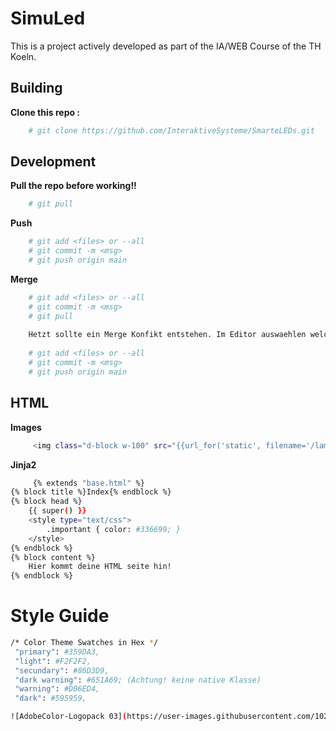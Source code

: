 # SimuLed
This is a project actively developed as part of the IA/WEB Course of the TH Koeln. <br>


## Building

**Clone this repo :**
```bash
    # git clone https://github.com/InteraktiveSysteme/SmarteLEDs.git
```

## Development

**Pull the repo before working!!**
```bash
    # git pull
```
**Push**
```bash
    # git add <files> or --all
    # git commit -m <msg> 
    # git push origin main
```

**Merge**
```bash
    # git add <files> or --all
    # git commit -m <msg> 
    # git pull 
    
    Hetzt sollte ein Merge Konfikt entstehen. Im Editor auswaehlen welche Aenderungen behalten werden!
    
    # git add <files> or --all
    # git commit -m <msg> 
    # git push origin main
```
## HTML


**Images**

```bash
     <img class="d-block w-100" src="{{url_for('static', filename='/lamps/lampe.png')}}" alt="Placeholder">
```

**Jinja2**
```bash
     {% extends "base.html" %}
{% block title %}Index{% endblock %}
{% block head %}
    {{ super() }}
    <style type="text/css">
        .important { color: #336699; }
    </style>
{% endblock %}
{% block content %}
    Hier kommt deine HTML seite hin!
{% endblock %}
```
# Style Guide
```bash
/* Color Theme Swatches in Hex */
 "primary": #359DA3,
 "light": #F2F2F2,
 "secundary": #86D3D9,
 "dark warning": #651A69; (Achtung! keine native Klasse)
 "warning": #D06ED4,
 "dark": #595959,

![AdobeColor-Logopack 03](https://user-images.githubusercontent.com/102241189/169463891-b27be81f-0d85-473c-8286-e7c1fff241e3.jpeg)



```
